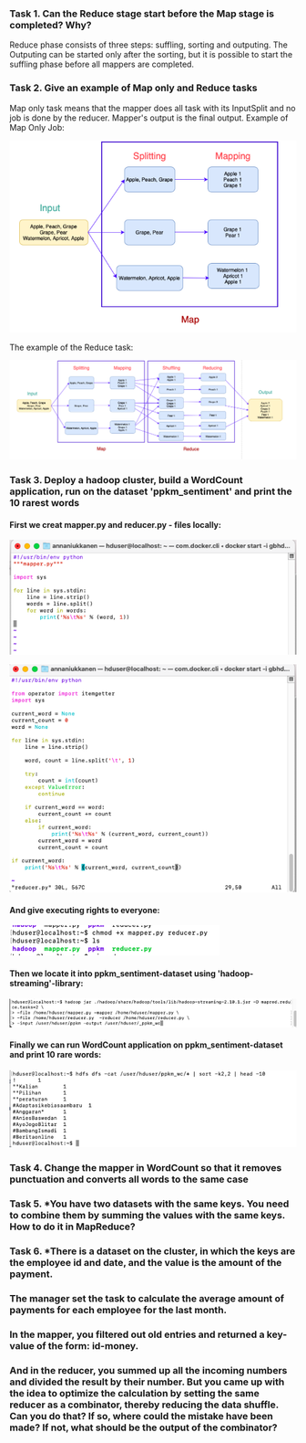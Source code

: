 ### Task 1. Can the Reduce stage start before the Map stage is completed? Why?

Reduce phase consists of three steps: suffling, sorting and outputing. The Outputing can be started only after the sorting, but it is possible to start the suffling phase before all mappers are completed.

### Task 2. Give an example of Map only and Reduce tasks

Map only task means that the mapper does all task with its InputSplit and no job is done by the reducer. Mapper's output is the final output.
Example of Map Only Job: 

![MapOnly](https://github.com/Annassie/BigData-Hadoop/blob/Anna_Niukkanen_task_3/Anna_Niukkanen_task_3/screenshots/MapOnly.png)

The example of the Reduce task:

![Reduce](https://github.com/Annassie/BigData-Hadoop/blob/Anna_Niukkanen_task_3/Anna_Niukkanen_task_3/screenshots/Reduce.png)

### Task 3. Deploy a hadoop cluster, build a WordCount application, run on the dataset 'ppkm_sentiment' and print the 10 rarest words


#### First we creat mapper.py and reducer.py - files locally:

![mapper.py](https://github.com/Annassie/BigData-Hadoop/blob/Anna_Niukkanen_task_3/Anna_Niukkanen_task_3/screenshots/mapper_py.png)

![reducer.py](https://github.com/Annassie/BigData-Hadoop/blob/Anna_Niukkanen_task_3/Anna_Niukkanen_task_3/screenshots/reducer_py.png)

#### And give executing rights to everyone:

![executing_rights](https://github.com/Annassie/BigData-Hadoop/blob/Anna_Niukkanen_task_3/Anna_Niukkanen_task_3/screenshots/executing_rights.png%20.png)

#### Then we locate it into ppkm_sentiment-dataset using 'hadoop-streaming'-library:

![in ppkm_sentiment](https://github.com/Annassie/BigData-Hadoop/blob/Anna_Niukkanen_task_3/Anna_Niukkanen_task_3/screenshots/Screenshot%202022-05-27%20at%202.06.32.png)


#### Finally we can run WordCount application on ppkm_sentiment-dataset and print 10 rare words:

![10 rare words](https://github.com/Annassie/BigData-Hadoop/blob/Anna_Niukkanen_task_3/Anna_Niukkanen_task_3/screenshots/sort_10_rare_words.png)

### Task 4. Change the mapper in WordCount so that it removes punctuation and converts all words to the same case


### Task 5. *You have two datasets with the same keys. You need to combine them by summing the values ​​with the same keys. How to do it in MapReduce?


### Task 6. *There is a dataset on the cluster, in which the keys are the employee id and date, and the value is the amount of the payment. 
### The manager set the task to calculate the average amount of payments for each employee for the last month. 
### In the mapper, you filtered out old entries and returned a key-value of the form: id-money. 
### And in the reducer, you summed up all the incoming numbers and divided the result by their number. But you came up with the idea to optimize the  calculation by setting the same reducer as a combinator, thereby reducing the data shuffle. Can you do that? If so, where could the mistake have been made? If not, what should be the output of the combinator?



